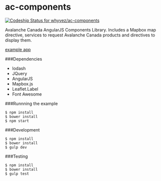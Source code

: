 ac-components
=============

[ ![Codeship Status for whyvez/ac-components](https://www.codeship.io/projects/c557b4a0-40d0-0132-4716-5261201b3696/status)](https://www.codeship.io/projects/43971)

Avalanche Canada AngularJS Components Library. Includes a Mapbox map directive, services to request Avalanche Canada products and directives to display them.

[example app]('http://ac-components-example.s3-website-us-west-2.amazonaws.com/')

###Dependencies
* lodash
* JQuery
* AngularJS
* Mapbox.js
* Leaflet.Label
* Font Awesome

###Runnning the example

````
$ npm install
$ bower install
$ npm start
````

###Development

````
$ npm install
$ bower install
$ gulp dev
````

###Testing

````
$ npm install
$ bower install
$ gulp test
````






